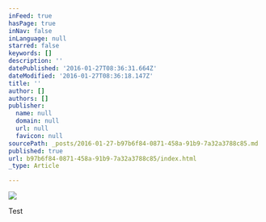 ```yaml
---
inFeed: true
hasPage: true
inNav: false
inLanguage: null
starred: false
keywords: []
description: ''
datePublished: '2016-01-27T08:36:31.664Z'
dateModified: '2016-01-27T08:36:18.147Z'
title: ''
author: []
authors: []
publisher:
  name: null
  domain: null
  url: null
  favicon: null
sourcePath: _posts/2016-01-27-b97b6f84-0871-458a-91b9-7a32a3788c85.md
published: true
url: b97b6f84-0871-458a-91b9-7a32a3788c85/index.html
_type: Article

---
```

![](https://the-grid-user-content.s3-us-west-2.amazonaws.com/9efa4ec8-52cd-41cb-b878-c3360df3c93c.jpg)

Test